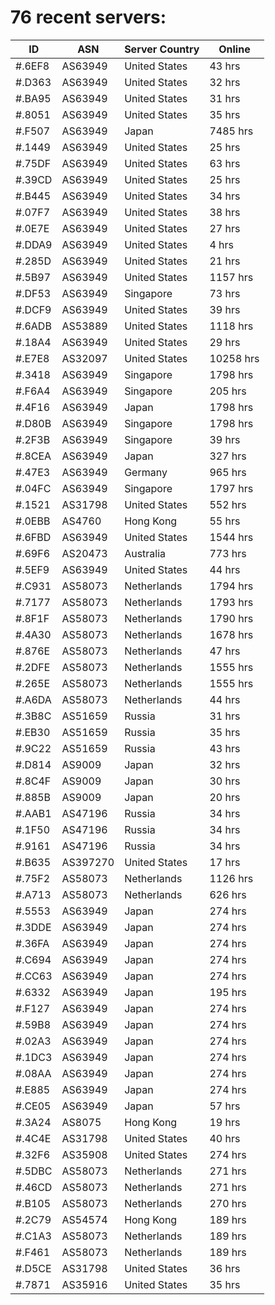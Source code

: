# 76 recent servers:

| ID | ASN | Server Country | Online |
| ------ | ------ | ------ | ------ |
| #.6EF8 | AS63949 | United States | 43 hrs |
| #.D363 | AS63949 | United States | 32 hrs |
| #.BA95 | AS63949 | United States | 31 hrs |
| #.8051 | AS63949 | United States | 35 hrs |
| #.F507 | AS63949 | Japan | 7485 hrs |
| #.1449 | AS63949 | United States | 25 hrs |
| #.75DF | AS63949 | United States | 63 hrs |
| #.39CD | AS63949 | United States | 25 hrs |
| #.B445 | AS63949 | United States | 34 hrs |
| #.07F7 | AS63949 | United States | 38 hrs |
| #.0E7E | AS63949 | United States | 27 hrs |
| #.DDA9 | AS63949 | United States | 4 hrs |
| #.285D | AS63949 | United States | 21 hrs |
| #.5B97 | AS63949 | United States | 1157 hrs |
| #.DF53 | AS63949 | Singapore | 73 hrs |
| #.DCF9 | AS63949 | United States | 39 hrs |
| #.6ADB | AS53889 | United States | 1118 hrs |
| #.18A4 | AS63949 | United States | 29 hrs |
| #.E7E8 | AS32097 | United States | 10258 hrs |
| #.3418 | AS63949 | Singapore | 1798 hrs |
| #.F6A4 | AS63949 | Singapore | 205 hrs |
| #.4F16 | AS63949 | Japan | 1798 hrs |
| #.D80B | AS63949 | Singapore | 1798 hrs |
| #.2F3B | AS63949 | Singapore | 39 hrs |
| #.8CEA | AS63949 | Japan | 327 hrs |
| #.47E3 | AS63949 | Germany | 965 hrs |
| #.04FC | AS63949 | Singapore | 1797 hrs |
| #.1521 | AS31798 | United States | 552 hrs |
| #.0EBB | AS4760 | Hong Kong | 55 hrs |
| #.6FBD | AS63949 | United States | 1544 hrs |
| #.69F6 | AS20473 | Australia | 773 hrs |
| #.5EF9 | AS63949 | United States | 44 hrs |
| #.C931 | AS58073 | Netherlands | 1794 hrs |
| #.7177 | AS58073 | Netherlands | 1793 hrs |
| #.8F1F | AS58073 | Netherlands | 1790 hrs |
| #.4A30 | AS58073 | Netherlands | 1678 hrs |
| #.876E | AS58073 | Netherlands | 47 hrs |
| #.2DFE | AS58073 | Netherlands | 1555 hrs |
| #.265E | AS58073 | Netherlands | 1555 hrs |
| #.A6DA | AS58073 | Netherlands | 44 hrs |
| #.3B8C | AS51659 | Russia | 31 hrs |
| #.EB30 | AS51659 | Russia | 35 hrs |
| #.9C22 | AS51659 | Russia | 43 hrs |
| #.D814 | AS9009 | Japan | 32 hrs |
| #.8C4F | AS9009 | Japan | 30 hrs |
| #.885B | AS9009 | Japan | 20 hrs |
| #.AAB1 | AS47196 | Russia | 34 hrs |
| #.1F50 | AS47196 | Russia | 34 hrs |
| #.9161 | AS47196 | Russia | 34 hrs |
| #.B635 | AS397270 | United States | 17 hrs |
| #.75F2 | AS58073 | Netherlands | 1126 hrs |
| #.A713 | AS58073 | Netherlands | 626 hrs |
| #.5553 | AS63949 | Japan | 274 hrs |
| #.3DDE | AS63949 | Japan | 274 hrs |
| #.36FA | AS63949 | Japan | 274 hrs |
| #.C694 | AS63949 | Japan | 274 hrs |
| #.CC63 | AS63949 | Japan | 274 hrs |
| #.6332 | AS63949 | Japan | 195 hrs |
| #.F127 | AS63949 | Japan | 274 hrs |
| #.59B8 | AS63949 | Japan | 274 hrs |
| #.02A3 | AS63949 | Japan | 274 hrs |
| #.1DC3 | AS63949 | Japan | 274 hrs |
| #.08AA | AS63949 | Japan | 274 hrs |
| #.E885 | AS63949 | Japan | 274 hrs |
| #.CE05 | AS63949 | Japan | 57 hrs |
| #.3A24 | AS8075 | Hong Kong | 19 hrs |
| #.4C4E | AS31798 | United States | 40 hrs |
| #.32F6 | AS35908 | United States | 274 hrs |
| #.5DBC | AS58073 | Netherlands | 271 hrs |
| #.46CD | AS58073 | Netherlands | 271 hrs |
| #.B105 | AS58073 | Netherlands | 270 hrs |
| #.2C79 | AS54574 | Hong Kong | 189 hrs |
| #.C1A3 | AS58073 | Netherlands | 189 hrs |
| #.F461 | AS58073 | Netherlands | 189 hrs |
| #.D5CE | AS31798 | United States | 36 hrs |
| #.7871 | AS35916 | United States | 35 hrs |

